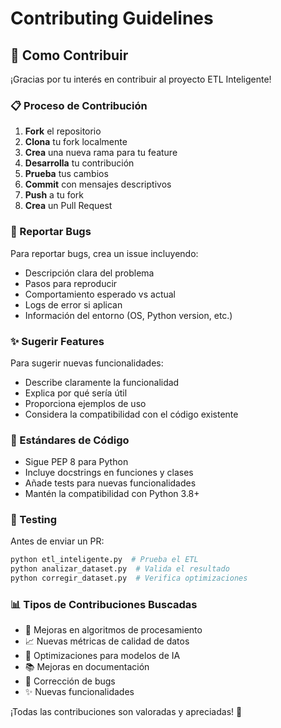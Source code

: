 # Contributing Guidelines

## 🤝 Como Contribuir

¡Gracias por tu interés en contribuir al proyecto ETL Inteligente! 

### 📋 Proceso de Contribución

1. **Fork** el repositorio
2. **Clona** tu fork localmente
3. **Crea** una nueva rama para tu feature
4. **Desarrolla** tu contribución
5. **Prueba** tus cambios
6. **Commit** con mensajes descriptivos
7. **Push** a tu fork
8. **Crea** un Pull Request

### 🐛 Reportar Bugs

Para reportar bugs, crea un issue incluyendo:
- Descripción clara del problema
- Pasos para reproducir
- Comportamiento esperado vs actual
- Logs de error si aplican
- Información del entorno (OS, Python version, etc.)

### ✨ Sugerir Features

Para sugerir nuevas funcionalidades:
- Describe claramente la funcionalidad
- Explica por qué sería útil
- Proporciona ejemplos de uso
- Considera la compatibilidad con el código existente

### 📝 Estándares de Código

- Sigue PEP 8 para Python
- Incluye docstrings en funciones y clases
- Añade tests para nuevas funcionalidades
- Mantén la compatibilidad con Python 3.8+

### 🧪 Testing

Antes de enviar un PR:
```bash
python etl_inteligente.py  # Prueba el ETL
python analizar_dataset.py  # Valida el resultado
python corregir_dataset.py  # Verifica optimizaciones
```

### 📊 Tipos de Contribuciones Buscadas

- 🔧 Mejoras en algoritmos de procesamiento
- 📈 Nuevas métricas de calidad de datos
- 🤖 Optimizaciones para modelos de IA
- 📚 Mejoras en documentación
- 🐛 Corrección de bugs
- ✨ Nuevas funcionalidades

¡Todas las contribuciones son valoradas y apreciadas! 🙏
